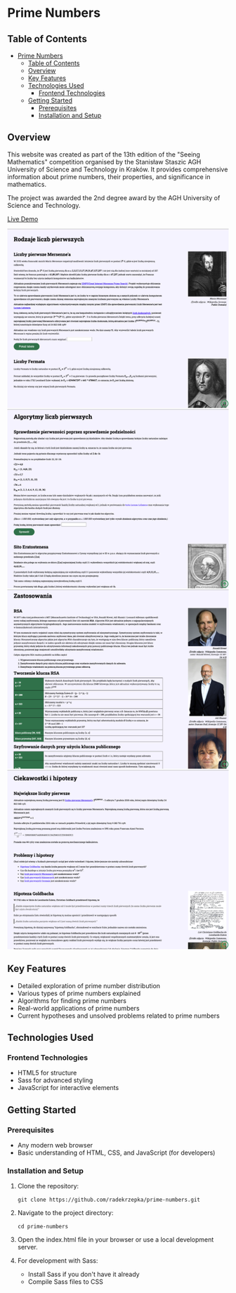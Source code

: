 # Prime Numbers

## Table of Contents

- [Prime Numbers](#prime-numbers)
  - [Table of Contents](#table-of-contents)
  - [Overview](#overview)
  - [Key Features](#key-features)
  - [Technologies Used](#technologies-used)
    - [Frontend Technologies](#frontend-technologies)
  - [Getting Started](#getting-started)
    - [Prerequisites](#prerequisites)
    - [Installation and Setup](#installation-and-setup)

## Overview

This website was created as part of the 13th edition of the "Seeing Mathematics" competition organised by the Stanisław Staszic AGH University of Science and Technology in Kraków. It provides comprehensive information about prime numbers, their properties, and significance in mathematics.

The project was awarded the 2nd degree award by the AGH University of Science and Technology.

[Live Demo](https://radekrzepka.github.io/prime-numbers/)

![Screnshot from app](./readme-images/app-1.png)
![Screnshot from app](./readme-images/app-2.png)
![Screnshot from app](./readme-images/app-3.png)
![Screnshot from app](./readme-images/app-4.png)

## Key Features

- Detailed exploration of prime number distribution
- Various types of prime numbers explained
- Algorithms for finding prime numbers
- Real-world applications of prime numbers
- Current hypotheses and unsolved problems related to prime numbers

## Technologies Used

### Frontend Technologies

- HTML5 for structure
- Sass for advanced styling
- JavaScript for interactive elements

## Getting Started

### Prerequisites

- Any modern web browser
- Basic understanding of HTML, CSS, and JavaScript (for developers)

### Installation and Setup

1. Clone the repository:

   ```
   git clone https://github.com/radekrzepka/prime-numbers.git
   ```

2. Navigate to the project directory:

   ```
   cd prime-numbers
   ```

3. Open the index.html file in your browser or use a local development server.

4. For development with Sass:
   - Install Sass if you don't have it already
   - Compile Sass files to CSS
